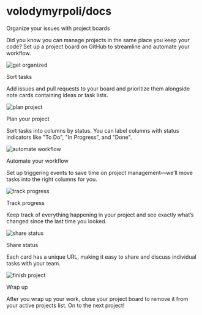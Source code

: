 # volodymyrpoli/docs

Organize your issues with project boards

Did you know you can manage projects in the same place you keep your code? Set up a project board on GitHub to streamline and automate your workflow.

![get organized](https://github.githubassets.com/images/modules/projects/octicon-get-organized.svg)

Sort tasks

Add issues and pull requests to your board and prioritize them alongside note cards containing ideas or task lists.

![plan project](https://github.githubassets.com/images/modules/projects/octicon-plan-project.svg)

Plan your project

Sort tasks into columns by status. You can label columns with status indicators like "To Do", "In Progress", and "Done".

![automate workflow](https://github.githubassets.com/images/modules/projects/octicon-automate-workflow.svg)

Automate your workflow

Set up triggering events to save time on project management—we’ll move tasks into the right columns for you.

![track progress](https://github.githubassets.com/images/modules/projects/octicon-track-progress.svg)

Track progress

Keep track of everything happening in your project and see exactly what’s changed since the last time you looked.

![share status](https://github.githubassets.com/images/modules/projects/octicon-share-status.svg)

Share status

Each card has a unique URL, making it easy to share and discuss individual tasks with your team.

![finish project](https://github.githubassets.com/images/modules/projects/octicon-finish-project.svg)

Wrap up

After you wrap up your work, close your project board to remove it from your active projects list. On to the next project!

